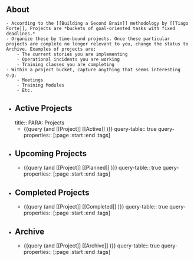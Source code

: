 ## About
	- According to the [[Building a Second Brain]] methodology by [[Tiago Forte]], Projects are *buckets of goal-oriented tasks with fixed deadlines.*
	- Organize these by time-bound projects. Once these particular projects are complete no longer relevant to you, change the status to Archive. Examples of projects are:
		- The current stories you are implementing
		- Operational incidents you are working
		- Training classes you are completing
	- Within a project bucket, capture anything that seems interesting e.g.
		- Meetings
		- Training Modules
		- Etc.
- ## Active Projects
  title:: PARA: Projects
	- {{query (and [[Project]] [[Active]] )}}
	  query-table:: true
	  query-properties:: [:page :start :end :tags]
- ## Upcoming Projects
	- {{query (and [[Project]] [[Planned]] )}}
	  query-table:: true
	  query-properties:: [:page :start :end :tags]
- ## Completed Projects
	- {{query (and [[Project]] [[Completed]] )}}
	  query-table:: true
	  query-properties:: [:page :start :end :tags]
- ## Archive
	- {{query (and [[Project]] [[Archive]] )}}
	  query-table:: true
	  query-properties:: [:page :start :end :tags]